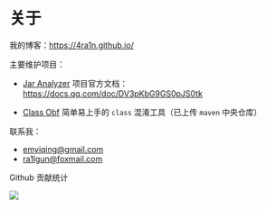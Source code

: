 # 关于

我的博客：https://4ra1n.github.io/

主要维护项目：

- [Jar Analyzer](https://github.com/jar-analyzer/jar-analyzer) 项目官方文档：https://docs.qq.com/doc/DV3pKbG9GS0pJS0tk
 
- [Class Obf](https://github.com/4ra1n/class-obf) 简单易上手的 `class` 混淆工具（已上传 `maven` 中央仓库）

联系我：
- emyiqing@gmail.com
- ra1lgun@foxmail.com

Github 贡献统计
 
![](https://github-readme-stats.vercel.app/api?username=4ra1n&show_icons=true)
